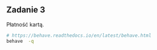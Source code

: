 ## Zadanie 3

Płatność kartą.

```bash
# https://behave.readthedocs.io/en/latest/behave.html
behave  -q
```
